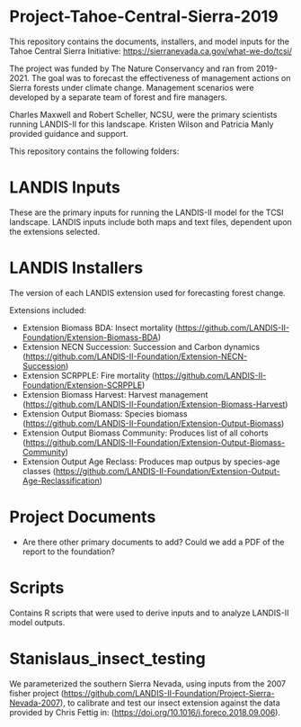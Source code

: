 # Project-Tahoe-Central-Sierra-2019

This repository contains the documents, installers, and model inputs for the Tahoe Central Sierra Initiative:  https://sierranevada.ca.gov/what-we-do/tcsi/

The project was funded by The Nature Conservancy and ran from 2019-2021.  The goal was to forecast the effectiveness of management actions on Sierra forests under climate change.  Management scenarios were developed by a separate team of forest and fire managers.  

Charles Maxwell and Robert Scheller, NCSU, were the primary scientists running LANDIS-II for this landscape.  Kristen Wilson and Patricia Manly provided guidance and support.  

This repository contains the following folders:

# LANDIS Inputs

These are the primary inputs for running the LANDIS-II model for the TCSI landscape.  LANDIS inputs include both maps and text files, dependent upon the extensions selected.

# LANDIS Installers

The version of each LANDIS extension used for forecasting forest change.

Extensions included:

- Extension Biomass BDA: Insect mortality (https://github.com/LANDIS-II-Foundation/Extension-Biomass-BDA)
- Extension NECN Succession: Succession and Carbon dynamics (https://github.com/LANDIS-II-Foundation/Extension-NECN-Succession)
- Extension SCRPPLE: Fire mortality (https://github.com/LANDIS-II-Foundation/Extension-SCRPPLE)
- Extension Biomass Harvest: Harvest management (https://github.com/LANDIS-II-Foundation/Extension-Biomass-Harvest)
- Extension Output Biomass: Species biomass (https://github.com/LANDIS-II-Foundation/Extension-Output-Biomass)
- Extension Output Biomass Community: Produces list of all cohorts (https://github.com/LANDIS-II-Foundation/Extension-Output-Biomass-Community)
- Extension Output Age Reclass: Produces map outpus by species-age classes (https://github.com/LANDIS-II-Foundation/Extension-Output-Age-Reclassification)

# Project Documents

- Are there other primary documents to add?  Could we add a PDF of the report to the foundation?

# Scripts

Contains R scripts that were used to derive inputs and to analyze LANDIS-II model outputs.

# Stanislaus_insect_testing

We parameterized the southern Sierra Nevada, using inputs from the 2007 fisher project (https://github.com/LANDIS-II-Foundation/Project-Sierra-Nevada-2007), to calibrate and test our insect extension against the data provided by Chris Fettig in: (https://doi.org/10.1016/j.foreco.2018.09.006).
